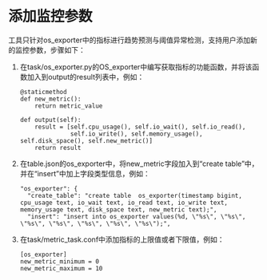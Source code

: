 # 添加监控参数<a name="ZH-CN_TOPIC_0303986185"></a>

工具只针对os\_exporter中的指标进行趋势预测与阈值异常检测，支持用户添加新的监控参数，步骤如下：

1.  在task/os\_exporter.py的OS\_exporter中编写获取指标的功能函数，并将该函数加入到output的result列表中，例如：

    ```
    @staticmethod
    def new_metric():
        return metric_value
        
    def output(self):
        result = [self.cpu_usage(), self.io_wait(), self.io_read(),
                  self.io_write(), self.memory_usage(), self.disk_space(), self.new_metric()]
        return result
    
    ```

2.  在table.json的os\_exporter中，将new\_metric字段加入到“create table”中，并在“insert”中加上字段类型信息，例如：

    ```
    "os_exporter": {
      "create_table": "create table  os_exporter(timestamp bigint, cpu_usage text, io_wait text, io_read text, io_write text, memory_usage text, disk_space text, new_metric text);",
      "insert": "insert into os_exporter values(%d, \"%s\", \"%s\", \"%s\", \"%s\", \"%s\", \"%s\", \"%s\");",
    ```

3.  在task/metric\_task.conf中添加指标的上限值或者下限值，例如：

    ```
    [os_exporter]
    new_metric_minimum = 0
    new_metric_maximum = 10
    ```


